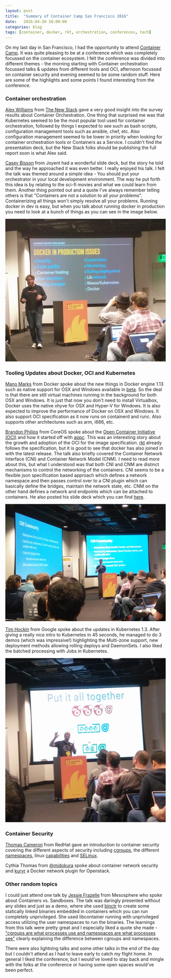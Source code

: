 ```yaml
---
layout: post
title:  "Summary of Container Camp San Francisco 2016"
date:   2016-04-20 10:00:00
categories: blog
tags: [container, docker, rkt, orchestration, conferences, tech]
---
```


On my last day in San Francisco, I had the opportunity to attend [Container Camp](https://container.camp/). It was quite pleasing to be at a conference which was completely focussed on the container ecosystem. I felt the conference was divided into different themes - the morning starting with Container orchestration focussed talks & updates from different tools and OCI, afternoon focussed on container security and evening seemed to be some random stuff. Here are some of the highlights and some points I found interesting from the conference.

### Container orchestration

[Alex Williams](https://twitter.com/alexwilliams) from [The New Stack](https://twitter.com/thenewstack) gave a very good insight into the survey results about Container Orchestration. One thing that surprised me was that Kubernetes seemed to be the most popular tool used for container orchestration, followed by things I expected to see such as bash scripts, configuration management tools such as ansible, chef, etc. Also configuration management seemed to be lower in priority when looking for container orchestration tools or Containers as a Service. I couldn't find the presentation deck, but the New Stack folks should be publishing the full report soon is what Alex said.

[Casey Bisson](https://twitter.com/misterbisson) from Joyent had a wonderful slide deck, but the story he told and the way he approached it was even better. I really enjoyed his talk. I felt the talk was themed around a simple idea - You should put your orchestrator in your local development environment. The way he put forth this idea is by relating to the sci-fi movies and what we could learn from them. Another thing pointed out and a quote I've always remember telling others is that "Containers are not a solution to all your problems". Containerizing all things won't simply resolve all your problems. Running docker in dev is easy, but when you talk about running docker in production you need to look at a bunch of things as you can see in the image below.

![things you need in place for docker in production](/assets/2016-04-20-container-camp-sf-2016/docker-in-prod.jpg)

### Tooling Updates about Docker, OCI and Kubernetes

[Mano Marks](https://twitter.com/ManoMarks) from Docker spoke about the new things in Docker engine 1.13 such as native support for OSX and Windows available in [beta](https://beta.docker.com/). So the deal is that there are still virtual machines running in the background for both OSX and Windows. It is just that now you don't need to install Virtualbox, Docker uses the native xhyve for OSX and Hyper-V for Windows. It is also expected to improve the performance of Docker on OSX and Windows. It also support OCI specification as it now runs on containerd and runc. Also supports other architectures such as arm, i686, etc.

[Brandon Philips](https://twitter.com/BrandonPhilips) from CoreOS spoke about the [Open Container Initiative (OCI)](https://www.opencontainers.org/) and how it started off with [appc](https://github.com/appc). This was an interesting story about the growth and adoption of the OCI for the image specification. [rkt](https://coreos.com/rkt/) already follows the specification, but it is good to see that docker has also joined in with the latest release. The talk also briefly covered the Container Network Interface (CNI) and Container Network Model (CNM). I need to read more about this, but what I understood was that both CNI and CNM are distinct mechanisms to control the networking of the containers. CNI seems to be a flexible json specification based approach which defines a network namespace and then passes control over to a CNI plugin which can basically define the bridges, maintain the network state, etc. CNM on the other hand defines a network and endpoints which can be attached to containers. He also posted his slide deck which you can find [here](https://speakerdeck.com/philips/container-standards-and-interfaces-an-update-1).

![CNI vs. CNM](/assets/2016-04-20-container-camp-sf-2016/cni-vs-cnm.jpg)

[Tim Hockin](https://twitter.com/thockin) from Google spoke about the updates in Kubernetes 1.3. After giving a really nice intro to Kubernetes in 45 seconds, he managed to do 3 demos (which was impressive!) highlighting the Multi-zone support, new deployment methods allowing rolling deploys and DaemonSets. I also liked the batched processing with Jobs in Kubernetes.

![Intro to Kubernetes](/assets/2016-04-20-container-camp-sf-2016/intro-to-kubernetes.jpg)

### Container Security

[Thomas Cameron](https://twitter.com/thomasdcameron) from RedHat gave an introduction to container security covering the different aspects of security including [cgroups](https://www.kernel.org/doc/Documentation/cgroup-v1/cgroups.txt), the different [namespaces](https://lwn.net/Articles/531114/), linux [capabilities](http://man7.org/linux/man-pages/man7/capabilities.7.html) and [SELinux](http://selinuxproject.org/).

Cythia Thomas from [@midokura](https://twitter.com/midokura) spoke about container network security and [kuryr](https://github.com/openstack/kuryr) a Docker network plugin for Openstack.

### Other random topics

I could just attend one talk by [Jessie Frazelle](https://twitter.com/frazelledazzell) from Mesosphere who spoke about Containers vs. Sandboxes. The talk was daringly presented without any slides and just as a demo, where she used [binctr](https://github.com/jfrazelle/binctr) to create some statically linked binaries embedded in containers which you can run completely unprivileged. She used libcontainer running with unprivileged access utilizing the user namespaces to run the binaries. The learnings from this talk were pretty great and I especially liked a quote she made - ["cgroups are what processes use and namespaces are what processes see"](https://twitter.com/akshay_karle/status/721103156155785216) clearly explaining the difference between cgroups and namespaces.

There were also lightning talks and some other talks in the end of the day but I couldn't attend as I had to leave early to catch my flight home. In general I liked the conference, but I would've loved to stay back and mingle with the folks at the conference or having some open spaces would've been perfect.
